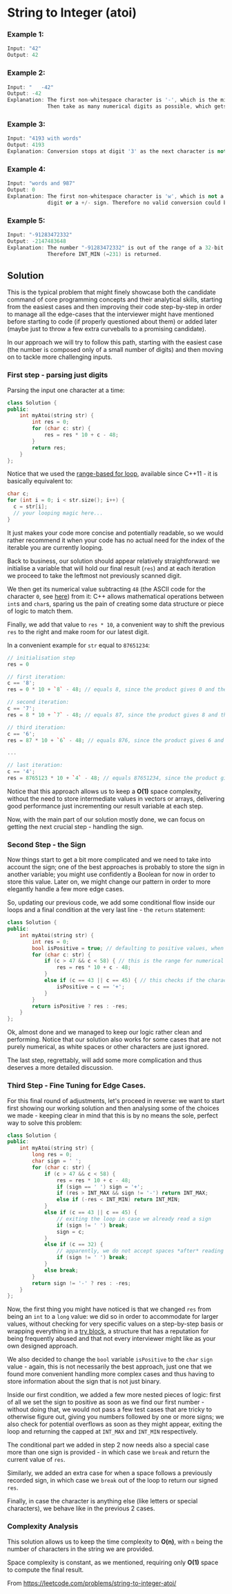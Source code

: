 # String to Integer (atoi)

### Example 1:

```cpp
Input: "42"
Output: 42
```

### Example 2:

```cpp
Input: "   -42"
Output: -42
Explanation: The first non-whitespace character is '-', which is the minus sign.
             Then take as many numerical digits as possible, which gets 42.
```

### Example 3:

```cpp
Input: "4193 with words"
Output: 4193
Explanation: Conversion stops at digit '3' as the next character is not a numerical digit.
```

### Example 4:

```cpp
Input: "words and 987"
Output: 0
Explanation: The first non-whitespace character is 'w', which is not a numerical 
             digit or a +/- sign. Therefore no valid conversion could be performed.
```

### Example 5:

```cpp
Input: "-91283472332"
Output: -2147483648
Explanation: The number "-91283472332" is out of the range of a 32-bit signed integer.
             Therefore INT_MIN (−231) is returned.
```

## Solution

This is the typical problem that might finely showcase both the candidate command of core programming concepts and their analytical skills, starting from the easiest cases and then improving their code step-by-step in order to manage all the edge-cases that the interviewer might have mentioned before starting to code (if properly questioned about them) or added later (maybe just to throw a few extra curveballs to a promising candidate).

In our approach we will try to follow this path, starting with the easiest case (the number is composed only of a small number of digits) and then moving on to tackle more challenging inputs.

### First step - parsing just digits

Parsing the input one character at a time:

```cpp
class Solution {
public:
    int myAtoi(string str) {
        int res = 0;
        for (char c: str) {
            res = res * 10 + c - 48;
        }
        return res;
    }
};
```

Notice that we used the [range-based for loop](https://en.cppreference.com/w/cpp/language/range-for), available since C++11 - it is basically equivalent to:

```cpp
char c;
for (int i = 0; i < str.size(); i++) {
  c = str[i];
  // your looping magic here...
}
```

It just makes your code more concise and potentially readable, so we would rather recommend it when your code has no actual need for the index of the iterable you are currently looping.

Back to business, our solution should appear relatively straightforward: we initialise a variable that will hold our final result (`res`) and at each iteration we proceed to take the leftmost not previously scanned digit.

We then get its numerical value subtracting `48` (the ASCII code for the character `0`, see [here](https://en.wikipedia.org/wiki/ASCII#Printable_characters)) from it: C++ allows mathematical operations between `int`s and `char`s, sparing us the pain of creating some data structure or piece of logic to match them.

Finally, we add that value to `res * 10`, a convenient way to shift the previous `res` to the right and make room for our latest digit.

In a convenient example for `str` equal to `87651234`:

```cpp
// initialisation step
res = 0

// first iteration:
c == '8';
res = 0 * 10 + `8` - 48; // equals 8, since the product gives 0 and the value of c in ASCII code is 56

// second iteration:
c == '7';
res = 8 * 10 + `7` - 48; // equals 87, since the product gives 8 and the value of c in ASCII code is 55

// third iteration:
c == '6';
res = 87 * 10 + `6` - 48; // equals 876, since the product gives 6 and the value of c in ASCII code is 54

...

// last iteration:
c == '4';
res = 8765123 * 10 + `4` - 48; // equals 87651234, since the product gives 4 and the value of c in ASCII code is 52
```

Notice that this approach allows us to keep a **O(1)** space complexity, without the need to store intermediate values in vectors or arrays, delivering good performance just incrementing our result variable at each step.

Now, with the main part of our solution mostly done, we can focus on getting the next crucial step - handling the sign.

### Second Step - the Sign

Now things start to get a bit more complicated and we need to take into account the sign; one of the best approaches is probably to store the sign in another variable; you might use confidently a Boolean for now in order to store this value. Later on, we might change our pattern in order to more elegantly handle a few more edge cases.

So, updating our previous code, we add some conditional flow inside our loops and a final condition at the very last line - the `return` statement:

```cpp
class Solution {
public:
    int myAtoi(string str) {
        int res = 0;
        bool isPositive = true; // defaulting to positive values, when no sign is provided
        for (char c: str) {
            if (c > 47 && c < 58) { // this is the range for numerical characters, as shown in the above reference
                res = res * 10 + c - 48;
            }
            else if (c == 43 || c == 45) { // this checks if the character is either a plus (+) or a minus (-)
                isPositive = c == '+';
            }
        }
        return isPositive ? res : -res;
    }
};
```

Ok, almost done and we managed to keep our logic rather clean and performing. Notice that our solution also works for some cases that are not purely numerical, as white spaces or other characters are just ignored.

The last step, regrettably, will add some more complication and thus deserves a more detailed discussion.

### Third Step - Fine Tuning for Edge Cases.

For this final round of adjustments, let's proceed in reverse: we want to start first showing our working solution and then analysing some of the choices we made - keeping clear in mind that this is by no means the sole, perfect way to solve this problem:

```cpp
class Solution {
public:
    int myAtoi(string str) {
        long res = 0;
        char sign = ' ';
        for (char c: str) {
            if (c > 47 && c < 58) {
                res = res * 10 + c - 48;
                if (sign == ' ') sign = '+';
                if (res > INT_MAX && sign != '-') return INT_MAX;
                else if (-res < INT_MIN) return INT_MIN;
            }
            else if (c == 43 || c == 45) {
                // exiting the loop in case we already read a sign
                if (sign != ' ') break;
                sign = c;
            }
            else if (c == 32) {
                // apparently, we do not accept spaces *after* reading the first sign
                if (sign != ' ') break;
            }
            else break;
        }
        return sign != '-' ? res : -res;
    }
};
```

Now, the first thing you might have noticed is that we changed `res` from being an `int` to a `long` value: we did so in order to accommodate for larger values, without checking for very specific values on a step-by-step basis or wrapping everything in a [try block](https://en.cppreference.com/w/cpp/language/try_catch), a structure that has a reputation for being frequently abused and that not every interviewer might like as your own designed approach.

We also decided to change the `bool` variable `isPositive` to the `char` `sign` value - again, this is not necessarily the best approach, just one that we found more convenient handling more complex cases and thus having to store information about the sign that is not just binary.

Inside our first condition, we added a few more nested pieces of logic: first of all we set the sign to positive as soon as we find our first number - without doing that, we would not pass a few test cases that are tricky to otherwise figure out, giving you numbers followed by one or more signs; we also check for potential overflows as soon as they might appear, exiting the loop and returning the capped at `INT_MAX` and `INT_MIN` respectively.

The conditional part we added in step 2 now needs also a special case more than one sign is provided - in which case we `break` and return the current value of `res`.

Similarly, we added an extra case for when a space follows a previously recorded sign, in which case we `break` out of the loop to return our signed `res`.

Finally, in case the character is anything else (like letters or special characters), we behave like in the previous 2 cases.

### Complexity Analysis

This solution allows us to keep the time complexity to **O(n)**, with `n` being the number of characters in the string we are provided.

Space complexity is constant, as we mentioned, requiring only **O(1)** space to compute the final result.

From https://leetcode.com/problems/string-to-integer-atoi/
